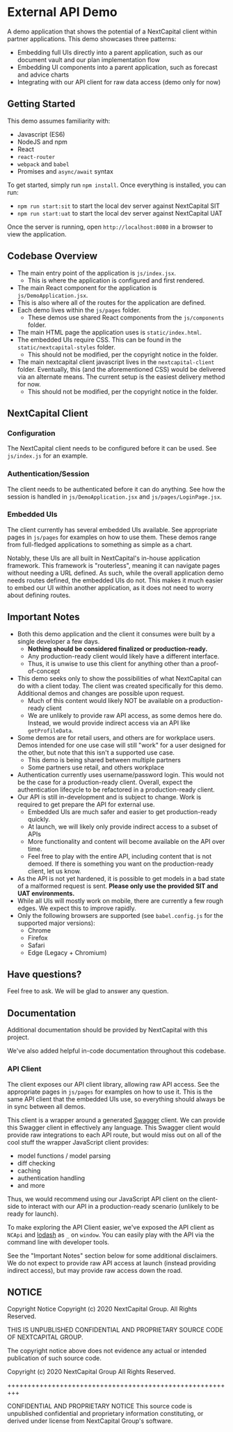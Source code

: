 # External API Demo

A demo application that shows the potential of a NextCapital client within partner applications. This demo showcases three patterns:

* Embedding full UIs directly into a parent application, such as our document vault and our plan implementation flow
* Embedding UI components into a parent application, such as forecast and advice charts
* Integrating with our API client for raw data access (demo only for now)

## Getting Started

This demo assumes familiarity with:

- Javascript (ES6)
- NodeJS and npm
- React
- `react-router`
- `webpack` and `babel`
- Promises and `async/await` syntax

To get started, simply run `npm install`. Once everything is installed, you can run:

- `npm run start:sit` to start the local dev server against NextCapital SIT
- `npm run start:uat` to start the local dev server against NextCapital UAT

Once the server is running, open `http://localhost:8080` in a browser to view the application.

## Codebase Overview

- The main entry point of the application is `js/index.jsx`.
  - This is where the application is configured and first rendered.
- The main React component for the application is `js/DemoApplication.jsx`.
- This is also where all of the routes for the application are defined.
- Each demo lives within the `js/pages` folder.
  - These demos use shared React components from the `js/components` folder.
- The main HTML page the application uses is `static/index.html`.
- The embedded UIs require CSS. This can be found in the `static/nextcapital-styles` folder.
  - This should not be modified, per the copyright notice in the folder.
- The main nextcapital client javascript lives in the `nextcapital-client` folder. Eventually, this (and the aforementioned CSS) would be delivered via an alternate means. The current setup is the easiest delivery method for now.
  - This should not be modified, per the copyright notice in the folder.

## NextCapital Client

### Configuration

The NextCapital client needs to be configured before it can be used. See `js/index.js` for an example.

### Authentication/Session

The client needs to be authenticated before it can do anything. See how the session is handled in `js/DemoApplication.jsx` and `js/pages/LoginPage.jsx`.

### Embedded UIs

The client currently has several embedded UIs available. See appropriate pages in `js/pages` for examples on how to use them. These demos range from full-fledged applications to something as simple as a chart.

Notably, these UIs are all built in NextCapital's in-house application framework. This framework is "routerless", meaning it can navigate pages without needing a URL defined. As such, while the overall application demo needs routes defined, the embedded UIs do not. This makes it much easier to embed our UI within another application, as it does not need to worry about defining routes.

## Important Notes

- Both this demo application and the client it consumes were built by a single developer a few days.
  - **Nothing should be considered finalized or production-ready.**
  - Any production-ready client would likely have a different interface.
  - Thus, it is unwise to use this client for anything other than a proof-of-concept
- This demo seeks only to show the possibilities of what NextCapital can do with a client today. The client was created specifically for this demo. Additional demos and changes are possible upon request.
  - Much of this content would likely NOT be available on a production-ready client
  - We are unlikely to provide raw API access, as some demos here do. Instead, we would provide indirect access via an API like `getProfileData`.
- Some demos are for retail users, and others are for workplace users. Demos intended for one use case will still "work" for a user designed for the other, but note that this isn't a supported use case.
  - This demo is being shared between multiple partners
  - Some partners use retail, and others workplace
- Authentication currently uses username/password login. This would not be the case for a production-ready client. Overall, expect the authentication lifecycle to be refactored in a production-ready client.
- Our API is still in-development and is subject to change. Work is required to get prepare the API for external use.
  - Embedded UIs are much safer and easier to get production-ready quickly.
  - At launch, we will likely only provide indirect access to a subset of APIs
  - More functionality and content will become available on the API over time.
  - Feel free to play with the entire API, including content that is not demoed. If there is something you want on the production-ready client, let us know.
- As the API is not yet hardened, it is possible to get models in a bad state of a malformed request is sent. **Please only use the provided SIT and UAT environments.**
- While all UIs will mostly work on mobile, there are currently a few rough edges. We expect this to improve rapidly.
- Only the following browsers are supported (see `babel.config.js` for the supported major versions):
  - Chrome
  - Firefox
  - Safari
  - Edge (Legacy + Chromium)

## Have questions?

Feel free to ask. We will be glad to answer any question.

## Documentation

Additional documentation should be provided by NextCapital with this project.

We've also added helpful in-code documentation throughout this codebase.

### API Client

The client exposes our API client library, allowing raw API access. See the appropriate pages in `js/pages` for examples on how to use it. This is the same API client that the embedded UIs use, so everything should always be in sync between all demos.

This client is a wrapper around a generated [Swagger](https://swagger.io/specification/v2/) client. We can provide this Swagger client in effectively any language. This Swagger client would provide raw integrations to each API route, but would miss out on all of the cool stuff the wrapper JavaScript client provides:

- model functions / model parsing
- diff checking
- caching
- authentication handling
- and more

Thus, we would recommend using our JavaScript API client on the client-side to interact with our API in a production-ready scenario (unlikely to be ready for launch).

To make exploring the API Client easier, we've exposed the API client as `NCApi` and [lodash](https://lodash.com/docs/4.17.15) as `_` on `window`. You can easily play with the API via the command line with developer tools.

See the "Important Notes" section below for some additional disclaimers. We do not expect to provide raw API access at launch (instead providing indirect access), but may provide raw access down the road.

## NOTICE

Copyright Notice
Copyright (c) 2020 NextCapital Group. All Rights Reserved.

THIS IS UNPUBLISHED CONFIDENTIAL AND PROPRIETARY SOURCE CODE OF NEXTCAPITAL GROUP.

The copyright notice above does not evidence any actual or intended publication
of such source code.

Copyright (c) 2020
NextCapital Group
All Rights Reserved.

+++++++++++++++++++++++++++++++++++++++++++++++++++++++++

CONFIDENTIAL AND PROPRIETARY NOTICE
This source code is unpublished confidential and proprietary information constituting,
or derived under license from NextCapital Group's software.
